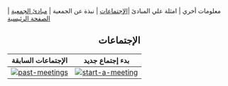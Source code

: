 معلومات أخري | امثلة علي المبادئ  |[الإجتماعات](https://amateursanonymous.github.io/meetings) | نبذة عن الجمعية | [مبادئ الجمعية](https://amateursanonymous.github.io/principles) | [الصفحة الرئيسية](https://amateursanonymous.github.io/index-new)

## <center>الإجتماعات </center>

الإجتماعات السابقة               |     بدء إجتماع  جديد
:-------------------------:|:-------------------------:|
[![past-meetings](https://raw.githubusercontent.com/amateursanonymous/amateursanonymous.github.io/main/assets/meeting-162.png)](https://amateursanonymous.github.io/past-meetings)    |  [![start-a-meeting](https://raw.githubusercontent.com/asayedio/amateursanonymous.github.io/start-a-meeting/assets/mic-162.png)](https://amateursanonymous.github.io/start-a-meeting)
